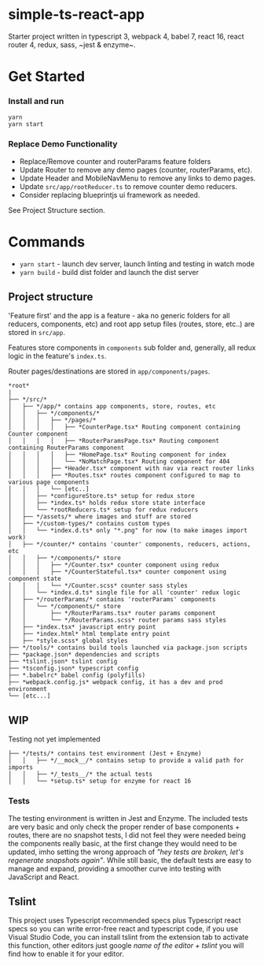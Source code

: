 # simple-ts-react-app

Starter project written in typescript 3, webpack 4, babel 7, react 16, react router 4, redux, sass, ~jest & enzyme~.

# Get Started

### Install and run

```
yarn
yarn start
```

### Replace Demo Functionality

* Replace/Remove counter and routerParams feature folders
* Update Router to remove any demo pages (counter, routerParams, etc).
* Update Header and MobileNavMenu to remove any links to demo pages.
* Update `src/app/rootReducer.ts` to remove counter demo reducers.
* Consider replacing blueprintjs ui framework as needed.

See Project Structure section.

# Commands

* `yarn start` - launch dev server, launch linting and testing in watch mode
* `yarn build` - build dist folder and launch the dist server

## Project structure

'Feature first' and the app is a feature - aka no generic folders for all reducers, components, etc) and root app setup files (routes, store, etc..) are stored in `src/app`.

Features store components in `components` sub folder and, generally, all redux logic in the feature's `index.ts`.

Router pages/destinations are stored in `app/components/pages`.

```
*root*
|
├── */src/*
│   ├── */app/* contains app components, store, routes, etc
│   │   ├── */components/*
│   │   │   ├── */pages/*
│   │   │   │   ├── *CounterPage.tsx* Routing component containing Counter component
│   │   │   │   ├── *RouterParamsPage.tsx* Routing component containing RouterParams component
│   │   │   │   ├── *HomePage.tsx* Routing component for index
│   │   │   │   └── *NoMatchPage.tsx* Routing component for 404
│   │   │   ├── *Header.tsx* component with nav via react router links
│   │   │   ├── *Routes.tsx* routes component configured to map to various page components
│   │   │   └── [etc..]
│   │   ├── *configureStore.ts* setup for redux store
│   │   ├── *index.ts* holds redux store state interface
│   │   └── *rootReducers.ts* setup for redux reducers
│   ├── */assets/* where images and stuff are stored
│   ├── */custom-types/* contains custom types
│   │   └── *index.d.ts* only "*.png" for now (to make images import work)
│   ├── */counter/* contains 'counter' components, reducers, actions, etc
│   │   ├── */components/* store
│   │   │   ├── */Counter.tsx* counter component using redux
│   │   │   ├── */CounterStateful.tsx* counter component using component state
│   │   │   └── */Counter.scss* counter sass styles
│   │   └── *index.d.ts* single file for all 'counter' redux logic 
│   ├── */routerParams/* contains 'routerParams' components
│   │   └── */components/* store
│   │       ├── */RouterParams.tsx* router params component
│   │       └── */RouterParams.scss* router params sass styles
│   ├── *index.tsx* javascript entry point
│   ├── *index.html* html template entry point
│   ├── *style.scss* global styles
├── */tools/* contains build tools launched via package.json scripts
├── *package.json* dependencies and scripts
├── *tslint.json* tslint config
├── *tsconfig.json* typescript config
├── *.babelrc* babel config (polyfills)
├── *webpack.config.js* webpack config, it has a dev and prod environment
└── [etc...]
```

## WIP

Testing not yet implemented 

```
├── */tests/* contains test environment (Jest + Enzyme)
│   │   ├── */__mock__/* contains setup to provide a valid path for imports
│   │   ├── */_tests__/* the actual tests
│   │   └── *setup.ts* setup for enzyme for react 16
```

### Tests

The testing environment is written in Jest and Enzyme.
The included tests are very basic and only check the proper render of base components + routes, there are no snapshot tests, I did not feel they were needed being the components really basic, at the first change they would need to be updated, imho setting the wrong approach of _"hey tests are broken, let's regenerate snapshots again"_.
While still basic, the default tests are easy to manage and expand, providing a smoother curve into testing with JavaScript and React.


## Tslint

This project uses Typescript recommended specs plus Typescript react specs so you can write error-free react and typescript code, if you use Visual Studio Code, you can install tslint from the extension tab to activate this function, other editors just google _name of the editor + tslint_ you will find how to enable it for your editor.